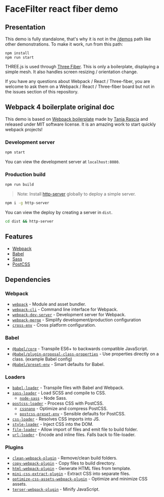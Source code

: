 # FaceFilter react fiber demo


## Presentation

This demo is fully standalone, that's why it is not in the [/demos](/demos) path like other demonstrations.
To make it work, run from this path:

```
npm install
npm run start
```

THREE.js is used through [Three Fiber](https://github.com/pmndrs/react-three-fiber). This is only a boilerplate, displaying a simple mesh. It also handles screen resizing / orientation change.

If you have any questions about Webpack / React / Three-fiber, you are welcome to ask them on a Webpack / React / Three-fiber board but not in the issues section of this repository.


## Webpack 4 boilerplate original doc

This demo is based on [Webpack boilerplate](https://github.com/taniarascia/webpack-boilerplate)  made by [Tania Rascia](https://github.com/taniarascia) and released under MIT software license. It is an amazing work to start quickly webpack projects!


### Development server

```bash
npm start
```

You can view the development server at `localhost:8080`.

### Production build

```bash
npm run build
```

> Note: Install [http-server](https://www.npmjs.com/package/http-server) globally to deploy a simple server.

```bash
npm i -g http-server
```

You can view the deploy by creating a server in `dist`.

```bash
cd dist && http-server
```

## Features

- [Webpack](https://webpack.js.org/)
- [Babel](https://babeljs.io/)
- [Sass](https://sass-lang.com/)
- [PostCSS](https://postcss.org/)

## Dependencies

### Webpack

- [`webpack`](https://github.com/webpack/webpack) - Module and asset bundler.
- [`webpack-cli`](https://github.com/webpack/webpack-cli) - Command line interface for Webpack.
- [`webpack-dev-server`](https://github.com/webpack/webpack-dev-server) - Development server for Webpack.
- [`webpack-merge`](https://github.com/survivejs/webpack-merge) - Simplify development/production configuration
- [`cross-env`](https://github.com/kentcdodds/cross-env) - Cross platform configuration.

### Babel

- [`@babel/core`](https://www.npmjs.com/package/@babel/core) - Transpile ES6+ to backwards compatible JavaScript.
- [`@babel/plugin-proposal-class-properties`](https://babeljs.io/docs/en/babel-plugin-proposal-class-properties) - Use properties directly on a class. (example Babel config)
- [`@babel/preset-env`](https://babeljs.io/docs/en/babel-preset-env) - Smart defaults for Babel.

### Loaders

- [`babel-loader`](https://webpack.js.org/loaders/babel-loader/) - Transpile files with Babel and Webpack.
- [`sass-loader`](https://webpack.js.org/loaders/sass-loader/) - Load SCSS and compile to CSS.
  - [`node-sass`](https://github.com/sass/node-sass) - Node Sass.
- [`postcss-loader`](https://webpack.js.org/loaders/postcss-loader/) - Process CSS with PostCSS.
  - [`cssnano`](https://github.com/cssnano/cssnano) - Optimize and compress PostCSS.
  - [`postcss-preset-env`](https://www.npmjs.com/package/postcss-preset-env) - Sensible defaults for PostCSS.
- [`css-loader`](https://webpack.js.org/loaders/css-loader/) - Resolves CSS imports into JS.
- [`style-loader`](https://webpack.js.org/loaders/style-loader/) - Inject CSS into the DOM.
- [`file-loader`](https://webpack.js.org/loaders/file-loader/) - Allow import of files and emit file to build folder.
- [`url-loader`](https://webpack.js.org/loaders/url-loader/) - Encode and inline files. Falls back to file-loader.

### Plugins

- [`clean-webpack-plugin`](https://github.com/johnagan/clean-webpack-plugin) - Remove/clean build folders.
- [`copy-webpack-plugin`](https://github.com/webpack-contrib/copy-webpack-plugin) - Copy files to build directory.
- [`html-webpack-plugin`](https://github.com/jantimon/html-webpack-plugin) - Generate HTML files from template.
- [`mini-css-extract-plugin`](https://github.com/webpack-contrib/mini-css-extract-plugin) - Extract CSS into separate files.
- [`optimize-css-assets-webpack-plugin`](https://github.com/NMFR/optimize-css-assets-webpack-plugin) - Optimize and minimize CSS assets.
- [`terser-webpack-plugin`](https://github.com/webpack-contrib/terser-webpack-plugin) - Minify JavaScript.
